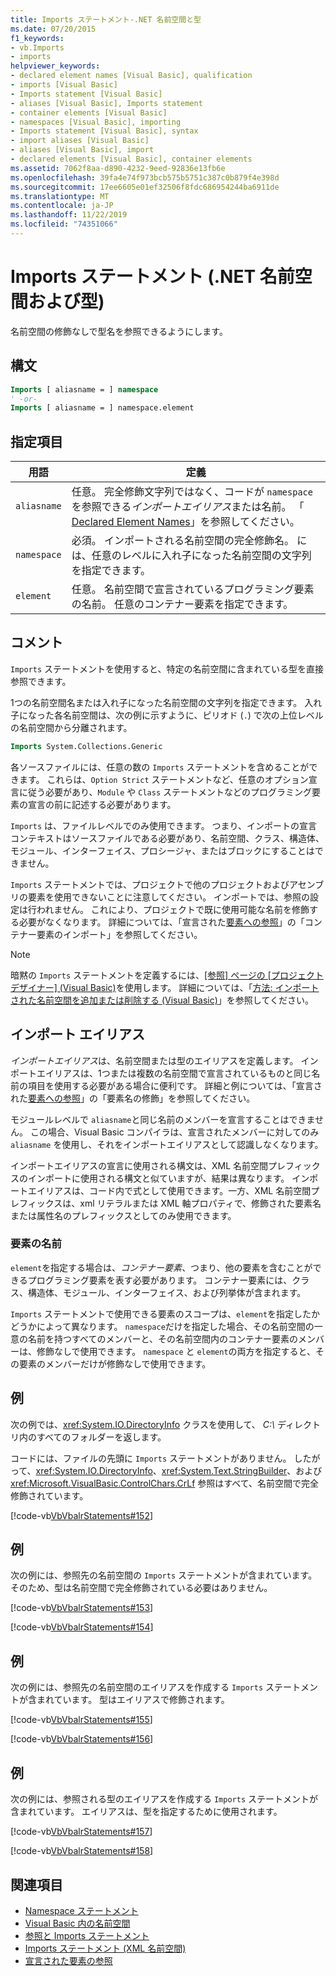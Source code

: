 ```yaml
---
title: Imports ステートメント-.NET 名前空間と型
ms.date: 07/20/2015
f1_keywords:
- vb.Imports
- imports
helpviewer_keywords:
- declared element names [Visual Basic], qualification
- imports [Visual Basic]
- Imports statement [Visual Basic]
- aliases [Visual Basic], Imports statement
- container elements [Visual Basic]
- namespaces [Visual Basic], importing
- Imports statement [Visual Basic], syntax
- import aliases [Visual Basic]
- aliases [Visual Basic], import
- declared elements [Visual Basic], container elements
ms.assetid: 7062f8aa-d890-4232-9eed-92836e13fb6e
ms.openlocfilehash: 39fa4e74f973bcb575b5751c387c0b879f4e398d
ms.sourcegitcommit: 17ee6605e01ef32506f8fdc686954244ba6911de
ms.translationtype: MT
ms.contentlocale: ja-JP
ms.lasthandoff: 11/22/2019
ms.locfileid: "74351066"
---
```

# <a name="imports-statement-net-namespace-and-type"></a>Imports ステートメント (.NET 名前空間および型)

名前空間の修飾なしで型名を参照できるようにします。

## <a name="syntax"></a>構文

```vb
Imports [ aliasname = ] namespace
' -or-
Imports [ aliasname = ] namespace.element
```

## <a name="parts"></a>指定項目

|用語|定義|
|---|---|
|`aliasname`|任意。 完全修飾文字列ではなく、コードが `namespace` を参照できる*インポートエイリアス*または名前。 「 [Declared Element Names](../../programming-guide/language-features/declared-elements/declared-element-names.md)」を参照してください。|
|`namespace`|必須。 インポートされる名前空間の完全修飾名。 には、任意のレベルに入れ子になった名前空間の文字列を指定できます。|
|`element`|任意。 名前空間で宣言されているプログラミング要素の名前。 任意のコンテナー要素を指定できます。|

## <a name="remarks"></a>コメント

`Imports` ステートメントを使用すると、特定の名前空間に含まれている型を直接参照できます。

1つの名前空間名または入れ子になった名前空間の文字列を指定できます。 入れ子になった各名前空間は、次の例に示すように、ピリオド (`.`) で次の上位レベルの名前空間から分離されます。

```vb
Imports System.Collections.Generic
```

各ソースファイルには、任意の数の `Imports` ステートメントを含めることができます。 これらは、`Option Strict` ステートメントなど、任意のオプション宣言に従う必要があり、`Module` や `Class` ステートメントなどのプログラミング要素の宣言の前に記述する必要があります。

`Imports` は、ファイルレベルでのみ使用できます。 つまり、インポートの宣言コンテキストはソースファイルである必要があり、名前空間、クラス、構造体、モジュール、インターフェイス、プロシージャ、またはブロックにすることはできません。

`Imports` ステートメントでは、プロジェクトで他のプロジェクトおよびアセンブリの要素を使用できないことに注意してください。 インポートでは、参照の設定は行われません。 これにより、プロジェクトで既に使用可能な名前を修飾する必要がなくなります。 詳細については、「宣言された[要素への参照](../../programming-guide/language-features/declared-elements/references-to-declared-elements.md)」の「コンテナー要素のインポート」を参照してください。

> [!NOTE]
> 暗黙の `Imports` ステートメントを定義するには、[[参照] ページの [プロジェクトデザイナー] (Visual Basic)](/visualstudio/ide/reference/references-page-project-designer-visual-basic)を使用します。 詳細については、「[方法: インポートされた名前空間を追加または削除する (Visual Basic)](/visualstudio/ide/how-to-add-or-remove-imported-namespaces-visual-basic)」を参照してください。

## <a name="import-aliases"></a>インポート エイリアス

*インポートエイリアス*は、名前空間または型のエイリアスを定義します。 インポートエイリアスは、1つまたは複数の名前空間で宣言されているものと同じ名前の項目を使用する必要がある場合に便利です。 詳細と例については、「宣言された[要素への参照](../../programming-guide/language-features/declared-elements/references-to-declared-elements.md)」の「要素名の修飾」を参照してください。

モジュールレベルで `aliasname`と同じ名前のメンバーを宣言することはできません。 この場合、Visual Basic コンパイラは、宣言されたメンバーに対してのみ `aliasname` を使用し、それをインポートエイリアスとして認識しなくなります。

インポートエイリアスの宣言に使用される構文は、XML 名前空間プレフィックスのインポートに使用される構文と似ていますが、結果は異なります。 インポートエイリアスは、コード内で式として使用できます。一方、XML 名前空間プレフィックスは、xml リテラルまたは XML 軸プロパティで、修飾された要素名または属性名のプレフィックスとしてのみ使用できます。

### <a name="element-names"></a>要素の名前

`element`を指定する場合は、*コンテナー要素*、つまり、他の要素を含むことができるプログラミング要素を表す必要があります。 コンテナー要素には、クラス、構造体、モジュール、インターフェイス、および列挙体が含まれます。

`Imports` ステートメントで使用できる要素のスコープは、`element`を指定したかどうかによって異なります。 `namespace`だけを指定した場合、その名前空間の一意の名前を持つすべてのメンバーと、その名前空間内のコンテナー要素のメンバーは、修飾なしで使用できます。 `namespace` と `element`の両方を指定すると、その要素のメンバーだけが修飾なしで使用できます。

## <a name="example"></a>例

次の例では、<xref:System.IO.DirectoryInfo> クラスを使用して、 *C:\\* ディレクトリ内のすべてのフォルダーを返します。

コードには、ファイルの先頭に `Imports` ステートメントがありません。 したがって、<xref:System.IO.DirectoryInfo>、<xref:System.Text.StringBuilder>、および <xref:Microsoft.VisualBasic.ControlChars.CrLf> 参照はすべて、名前空間で完全修飾されています。

[!code-vb[VbVbalrStatements#152](~/samples/snippets/visualbasic/VS_Snippets_VBCSharp/VbVbalrStatements/VB/class12.vb#152)]

## <a name="example"></a>例

次の例には、参照先の名前空間の `Imports` ステートメントが含まれています。 そのため、型は名前空間で完全修飾されている必要はありません。

[!code-vb[VbVbalrStatements#153](~/samples/snippets/visualbasic/VS_Snippets_VBCSharp/VbVbalrStatements/VB/class12.vb#153)]

[!code-vb[VbVbalrStatements#154](~/samples/snippets/visualbasic/VS_Snippets_VBCSharp/VbVbalrStatements/VB/class12.vb#154)]
  
## <a name="example"></a>例

次の例には、参照先の名前空間のエイリアスを作成する `Imports` ステートメントが含まれています。 型はエイリアスで修飾されます。

[!code-vb[VbVbalrStatements#155](~/samples/snippets/visualbasic/VS_Snippets_VBCSharp/VbVbalrStatements/VB/class12.vb#155)]

[!code-vb[VbVbalrStatements#156](~/samples/snippets/visualbasic/VS_Snippets_VBCSharp/VbVbalrStatements/VB/class12.vb#156)]

## <a name="example"></a>例

次の例には、参照される型のエイリアスを作成する `Imports` ステートメントが含まれています。 エイリアスは、型を指定するために使用されます。

[!code-vb[VbVbalrStatements#157](~/samples/snippets/visualbasic/VS_Snippets_VBCSharp/VbVbalrStatements/VB/class12.vb#157)]

[!code-vb[VbVbalrStatements#158](~/samples/snippets/visualbasic/VS_Snippets_VBCSharp/VbVbalrStatements/VB/class12.vb#158)]
  
## <a name="see-also"></a>関連項目

- [Namespace ステートメント](namespace-statement.md)
- [Visual Basic 内の名前空間](../../programming-guide/program-structure/namespaces.md)
- [参照と Imports ステートメント](../../programming-guide/program-structure/references-and-the-imports-statement.md)
- [Imports ステートメント (XML 名前空間)](imports-statement-xml-namespace.md)
- [宣言された要素の参照](../../programming-guide/language-features/declared-elements/references-to-declared-elements.md)
